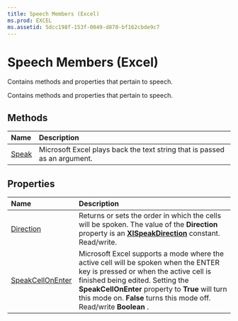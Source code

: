```yaml
---
title: Speech Members (Excel)
ms.prod: EXCEL
ms.assetid: 5dcc198f-153f-0049-d870-bf162cbde9c7
---
```



# Speech Members (Excel)
Contains methods and properties that pertain to speech.

Contains methods and properties that pertain to speech.


## Methods



|**Name**|**Description**|
|:-----|:-----|
|[Speak](speech-speak-method-excel.md)|Microsoft Excel plays back the text string that is passed as an argument.|

## Properties



|**Name**|**Description**|
|:-----|:-----|
|[Direction](speech-direction-property-excel.md)|Returns or sets the order in which the cells will be spoken. The value of the  **Direction** property is an **[XlSpeakDirection](xlspeakdirection-enumeration-excel.md)** constant. Read/write.|
|[SpeakCellOnEnter](speech-speakcellonenter-property-excel.md)|Microsoft Excel supports a mode where the active cell will be spoken when the ENTER key is pressed or when the active cell is finished being edited. Setting the  **SpeakCellOnEnter** property to **True** will turn this mode on. **False** turns this mode off. Read/write **Boolean** .|

